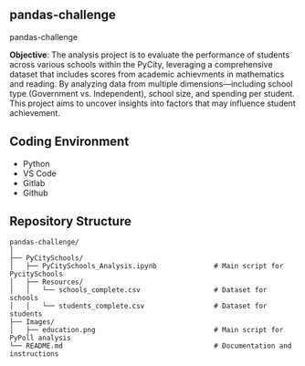 ## pandas-challenge
pandas-challenge

**Objective**: The analysis project is to evaluate the performance of students across various schools within the PyCity, leveraging a comprehensive dataset that includes scores from academic achievments in mathematics and reading. By analyzing data from multiple dimensions—including school type (Government vs. Independent), school size, and spending per student. This project aims to uncover insights into factors that may influence student achievement.


## Coding Environment
- Python
- VS Code
- Gitlab
- Github


## Repository Structure
```plaintext
pandas-challenge/
│
├── PyCitySchools/
│   ├── PyCitySchools_Analysis.ipynb              # Main script for PycitySchools
│   ├── Resources/
│   │   └── schools_complete.csv                  # Dataset for schools
│   │   └── students_complete.csv                 # Dataset for students
├── Images/
│   ├── education.png                             # Main script for PyPoll analysis
└── README.md                                     # Documentation and instructions

